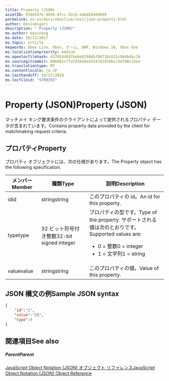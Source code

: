 ```yaml
---
title: Property (JSON)
assetID: 93de547e-d936-6fcc-92cb-e4dd284dd609
permalink: en-us/docs/xboxlive/rest/json-property.html
author: KevinAsgari
description: " Property (JSON)"
ms.author: kevinasg
ms.date: 10/12/2017
ms.topic: article
keywords: Xbox Live, Xbox, ゲーム, UWP, Windows 10, Xbox One
ms.localizationpriority: medium
ms.openlocfilehash: d37054d03f6ebe8299db78673dc631c9b4b4bc16
ms.sourcegitcommit: 086001cffaf436e6e4324761d59bcc5e598c15ea
ms.translationtype: MT
ms.contentlocale: ja-JP
ms.lasthandoff: 10/27/2018
ms.locfileid: "5709393"
---
```

# <a name="property-json"></a><span data-ttu-id="e86a1-104">Property (JSON)</span><span class="sxs-lookup"><span data-stu-id="e86a1-104">Property (JSON)</span></span>
<span data-ttu-id="e86a1-105">マッチメイ キング要求条件のクライアントによって提供されるプロパティ データが含まれています。</span><span class="sxs-lookup"><span data-stu-id="e86a1-105">Contains property data provided by the client for matchmaking request criteria.</span></span>
<a id="ID4EN"></a>


## <a name="property"></a><span data-ttu-id="e86a1-106">プロパティ</span><span class="sxs-lookup"><span data-stu-id="e86a1-106">Property</span></span>

<span data-ttu-id="e86a1-107">プロパティ オブジェクトには、次の仕様があります。</span><span class="sxs-lookup"><span data-stu-id="e86a1-107">The Property object has the following specification.</span></span>

| <span data-ttu-id="e86a1-108">メンバー</span><span class="sxs-lookup"><span data-stu-id="e86a1-108">Member</span></span>| <span data-ttu-id="e86a1-109">種類</span><span class="sxs-lookup"><span data-stu-id="e86a1-109">Type</span></span>| <span data-ttu-id="e86a1-110">説明</span><span class="sxs-lookup"><span data-stu-id="e86a1-110">Description</span></span>|
| --- | --- | --- |
| <span data-ttu-id="e86a1-111">id</span><span class="sxs-lookup"><span data-stu-id="e86a1-111">id</span></span>| <span data-ttu-id="e86a1-112">string</span><span class="sxs-lookup"><span data-stu-id="e86a1-112">string</span></span>| <span data-ttu-id="e86a1-113">このプロパティの id。</span><span class="sxs-lookup"><span data-stu-id="e86a1-113">An id for this property.</span></span>|
| <span data-ttu-id="e86a1-114">type</span><span class="sxs-lookup"><span data-stu-id="e86a1-114">type</span></span>| <span data-ttu-id="e86a1-115">32 ビット符号付き整数</span><span class="sxs-lookup"><span data-stu-id="e86a1-115">32-bit signed integer</span></span> | <span data-ttu-id="e86a1-116">プロパティの型です。</span><span class="sxs-lookup"><span data-stu-id="e86a1-116">Type of the property.</span></span> <span data-ttu-id="e86a1-117">サポートされる値は次のとおりです。</span><span class="sxs-lookup"><span data-stu-id="e86a1-117">Supported values are:</span></span> <ul><li><span data-ttu-id="e86a1-118">0 = 整数</span><span class="sxs-lookup"><span data-stu-id="e86a1-118">0 = integer</span></span></li><li><span data-ttu-id="e86a1-119">1 = 文字列</span><span class="sxs-lookup"><span data-stu-id="e86a1-119">1 = string</span></span></li></ul>| 
| <span data-ttu-id="e86a1-120">value</span><span class="sxs-lookup"><span data-stu-id="e86a1-120">value</span></span>| <span data-ttu-id="e86a1-121">string</span><span class="sxs-lookup"><span data-stu-id="e86a1-121">string</span></span>| <span data-ttu-id="e86a1-122">このプロパティの値。</span><span class="sxs-lookup"><span data-stu-id="e86a1-122">Value of this property.</span></span>|

<a id="ID4EGC"></a>


## <a name="sample-json-syntax"></a><span data-ttu-id="e86a1-123">JSON 構文の例</span><span class="sxs-lookup"><span data-stu-id="e86a1-123">Sample JSON syntax</span></span>


```json
{
    "id":"1",
    "value":"20",
    "type":0
}

```


<a id="ID4EPC"></a>


## <a name="see-also"></a><span data-ttu-id="e86a1-124">関連項目</span><span class="sxs-lookup"><span data-stu-id="e86a1-124">See also</span></span>

<a id="ID4ERC"></a>


##### <a name="parent"></a><span data-ttu-id="e86a1-125">Parent</span><span class="sxs-lookup"><span data-stu-id="e86a1-125">Parent</span></span>

[<span data-ttu-id="e86a1-126">JavaScript Object Notation (JSON) オブジェクト リファレンス</span><span class="sxs-lookup"><span data-stu-id="e86a1-126">JavaScript Object Notation (JSON) Object Reference</span></span>](atoc-xboxlivews-reference-json.md)
